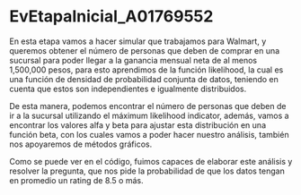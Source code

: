 # EvEtapaInicial_A01769552

En esta etapa vamos a hacer simular que trabajamos para Walmart, y queremos obtener el número de personas que deben de comprar en una sucursal para poder llegar a la ganancia mensual neta de al menos 1,500,000 pesos, para esto aprendimos de la función likelihood, la cual es una función de densidad de probabilidad conjunta de datos, teniendo en cuenta que estos son independientes e igualmente distribuidos.

De esta manera, podemos encontrar el número de personas que deben de ir a la sucursal utilizando el máximum likelihood indicator, además, vamos a encontrar los valores alfa y beta para ajustar esta distribución en una función beta, con los cuales vamos a poder hacer nuestro análisis, también nos apoyaremos de métodos gráficos.

Como se puede ver en el código, fuimos capaces de elaborar este análisis y resolver la pregunta, que nos pide la probabilidad de que los datos tengan en promedio un rating de 8.5 o más.
